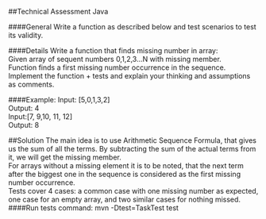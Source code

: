 ##Technical Assessment Java

####General
Write a function as described below and test scenarios to test its validity.

####Details
Write a function that finds missing number in array:\
Given array of sequent numbers 0,1,2,3...N with missing member.\
Function finds a first missing number occurrence in the sequence.\
Implement the function + tests and explain your thinking and assumptions as comments.

####Example:
Input: [5,0,1,3,2]\
Output: 4\
Input:[7, 9,10, 11, 12]\
Output: 8

##Solution
The main idea is to use Arithmetic Sequence Formula, that gives us the sum of all the terms. 
By subtracting the sum of the actual terms from it, we will get the missing member.\
For arrays without a missing element it is to be noted, that the next term after 
the biggest one in the sequence is considered as the first missing number occurrence.\
Tests cover 4 cases: 
a common case with one missing number as expected, 
one case for an empty array, 
and two similar cases for nothing missed.\
####Run tests command: mvn -Dtest=TaskTest test 

